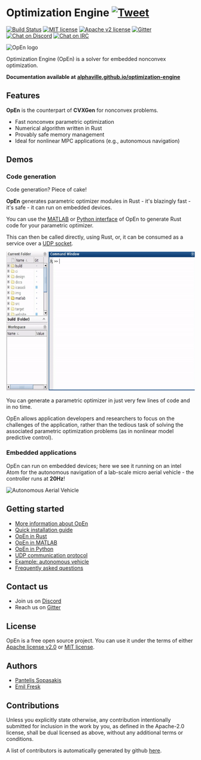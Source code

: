 # Optimization Engine [![Tweet](https://img.shields.io/twitter/url/http/shields.io.svg?style=social)](https://twitter.com/intent/tweet?text=Fast%20and%20accurate%20nonconvex%20optimization&url=https://alphaville.github.io/optimization-engine/&via=isToxic&hashtags=optimization,rustlang,matlab,python)

[![Build Status](https://travis-ci.org/alphaville/optimization-engine.svg?branch=master)](https://travis-ci.org/alphaville/optimization-engine) [![MIT license](https://img.shields.io/badge/License-MIT-blue.svg)](https://lbesson.mit-license.org/) [![Apache v2 license](https://img.shields.io/badge/License-Apache%20v2-blue.svg)](https://github.com/alphaville/optimization-engine/blob/master/LICENSE-APACHE) [![Gitter](https://badges.gitter.im/alphaville/optimization-engine.svg)](https://gitter.im/alphaville/optimization-engine?utm_source=badge&utm_medium=badge&utm_campaign=pr-badge) [![Chat on Discord](https://img.shields.io/badge/chat-on%20discord-gold.svg)](https://discord.gg/mfYpn4V) [![Chat on IRC](https://img.shields.io/badge/chat-on%20irc-pink.svg)](https://webchat.freenode.net/?channels=%23optimization_engine)

![OpEn logo](https://pbs.twimg.com/media/D1d8iOuXQAUFKJT.png:large)


Optimization Engine (OpEn) is a solver for embedded nonconvex optimization. 

**Documentation available at** [**alphaville.github.io/optimization-engine**](https://alphaville.github.io/optimization-engine/)

## Features

**OpEn** is the counterpart of **CVXGen** for nonconvex problems.

- Fast nonconvex parametric optimization
- Numerical algorithm written in Rust
- Provably safe memory management
- Ideal for nonlinear MPC applications (e.g., autonomous navigation)


## Demos

### Code generation

Code generation? Piece of cake!

**OpEn** generates parametric optimizer modules in Rust - it's blazingly fast - it's safe - it can run on embedded devices.

You can use the [MATLAB](https://alphaville.github.io/optimization-engine/docs/matlab-interface) or [Python interface](https://alphaville.github.io/optimization-engine/docs/python-interface) of OpEn to generate Rust code for your parametric optimizer.

This can then be called directly, using Rust, or, it can be consumed as a service over a [UDP socket](https://alphaville.github.io/optimization-engine/docs/udp-sockets).

![Code generation](website/static/img/115ba54c2ad0.gif "Easy Code Generation")

You can generate a parametric optimizer in just very few lines of code and in no time.

OpEn allows application developers and researchers to focus on the challenges of the application, rather than the tedious task of solving the associated parametric optimization problems (as in nonlinear model predictive control).

### Embedded applications
OpEn can run on embedded devices; here we see it running on an intel Atom for the autonomous navigation of a lab-scale micro aerial vehicle - the controller runs at **20Hz**!

![Autonomous Aerial Vehicle](website/static/img/e8f236af8d38.gif "Fast NMPC of MAV")


## Getting started

- [More information about OpEn](https://alphaville.github.io/optimization-engine/docs/open-intro)
- [Quick installation guide](https://alphaville.github.io/optimization-engine/docs/installation)
- [OpEn in Rust](https://alphaville.github.io/optimization-engine/docs/openrust)
- [OpEn in MATLAB](https://alphaville.github.io/optimization-engine/docs/matlab-interface)
- [OpEn in Python](https://alphaville.github.io/optimization-engine/docs/python-interface)
- [UDP communication protocol](https://alphaville.github.io/optimization-engine/docs/udp-sockets)
- [Example: autonomous vehicle](https://alphaville.github.io/optimization-engine/docs/example-nav)
- [Frequently asked questions](https://alphaville.github.io/optimization-engine/docs/faq)

## Contact us

- Join us on [Discord](https://discord.gg/mfYpn4V)
- Reach us on [Gitter](https://gitter.im/alphaville/optimization-engine)



## License

OpEn is a free open source project. You can use it under the terms of either [Apache license v2.0](LICENSE-APACHE) or [MIT license](LICENSE-MIT).


## Authors
- [Pantelis Sopasakis](https://alphaville.github.io)
- [Emil Fresk](https://github.com/korken89)

## Contributions

Unless you explicitly state otherwise, any contribution intentionally submitted for inclusion in the work by you, as defined in the Apache-2.0 license, shall be dual licensed as above, without any additional terms or conditions.

A list of contributors is automatically generated by github [here](https://github.com/alphaville/optimization-engine/graphs/contributors).
